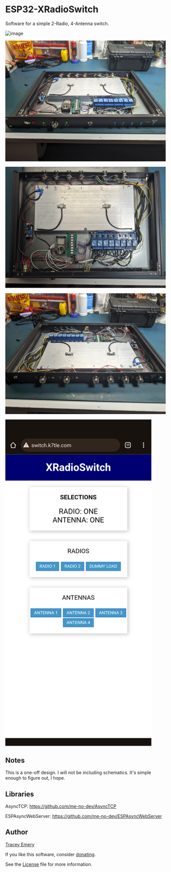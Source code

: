 # ESP32-XRadioSwitch

Software for a simple 2-Radio, 4-Antenna switch.

![image ](https://github.com/basepr1me/ESP32-XRadioSwitch/blob/main/images/PXL_20240101_175516424.MP.jpg)

![image ](https://github.com/basepr1me/ESP32-XRadioSwitch/blob/main/images/PXL_20240102_171050068.jpg)

![image ](https://github.com/basepr1me/ESP32-XRadioSwitch/blob/main/images/PXL_20240102_171059089.jpg)

![image ](https://github.com/basepr1me/ESP32-XRadioSwitch/blob/main/images/PXL_20240102_171117625.jpg)

![image ](https://github.com/basepr1me/ESP32-XRadioSwitch/blob/main/images/Screenshot_20240101-111452.png)

Notes
-----

This is a one-off design. I will not be including schematics. It's simple enough
to figure out, I hope.

Libraries
---------

AsyncTCP:
https://github.com/me-no-dev/AsyncTCP

ESPAsyncWebServer:
https://github.com/me-no-dev/ESPAsyncWebServer

Author
------

[Tracey Emery](https://github.com/basepr1me/)

If you like this software, consider [donating](https://k7tle.com/?donate=1).

See the [License](LICENSE.md) file for more information.
